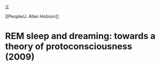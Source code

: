 [🇿](zotero://select/library/items/L8WNKKXU)

[[People/J. Allan Hobson]] 
# REM sleep and dreaming: towards a theory of protoconsciousness (2009)

